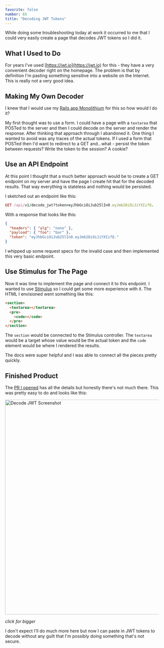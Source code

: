 ```yaml
---
favorite: false
number: 65
title: "Decoding JWT Tokens"
---
```


While doing some troubleshooting today at work it occurred to me that I could
very easily create a page that decodes JWT tokens so I did it.

## What I Used to Do

For years I've used [https://jwt.io](https://jwt.io) for this - they have a very
convenient decoder right on the homepage. The problem is that by definition I'm
pasting something sensitive into a website on the Internet. This is really not a
very good idea.

## Making My Own Decoder

I knew that I would use my [Rails app Monolithium][monolithium] for this so how
would I do it?

My first thought was to use a form. I could have a page with a `textarea` that
POSTed to the server and then I could decode on the server and render the
response. After thinking that approach through I abandoned it. One thing I
wanted to avoid was any traces of the actual tokens. If I used a form that
POSTed then I'd want to redirect to a GET and...what - persist the token between
requests? Write the token to the session? A cookie?

## Use an API Endpoint

At this point I thought that a much better approach would be to create a GET
endpoint on my server and have the page I create hit that for the decoded
results. That way everything is stateless and nothing would be persisted.

I sketched out an endpoint like this:

```ruby
GET /api/v1/decode_jwt?token=eyJhbGciOiJub25lIn0.eyJmb28iOiJiYXIifQ.
```

With a response that looks like this:

```json
{
  "headers": { "alg": "none" },
  "payload": { "foo": "bar" },
  "token": "eyJhbGciOiJub25lIn0.eyJmb28iOiJiYXIifQ."
}
```

I whipped up some request specs for the invalid case and then implemented this
very basic endpoint.

## Use Stimulus for The Page

Now it was time to implement the page and connect it to this endpoint. I wanted
to use [Stimulus][] so I could get some more experience with it. The HTML I
envisioned went something like this:

```html
<section>
  <textarea></textarea>
  <pre>
    <code></code>
  </pre>
</section>
```

The `section` would be connected to the Stimulus controller. The `textarea`
would be a target whose value would be the actual token and the `code` element
would be where I rendered the results.

The docs were super helpful and I was able to connect all the pieces pretty
quickly.

## Finished Product

The [PR I opened][PR] has all the details but honestly there's not much there.
This was pretty easy to do and looks like this:

<div class="imageWrapper">
  <a href="/images/post-65/decode-jwt-screenshot.png">
    <img alt="Decode JWT Screenshot" src="/images/post-65/decode-jwt-screenshot.png" width="700" />
  </a>
  <p><em>click for bigger</em></p>
</div>

I don't expect I'll do much more here but now I can paste in JWT tokens to
decode without any guilt that I'm possibly doing something that's not secure.

[monolithium]: https://github.com/jonallured/monolithium
[Stimulus]: https://stimulus.hotwired.dev
[PR]: https://github.com/jonallured/monolithium/pull/209
